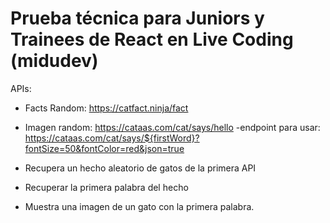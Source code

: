 # Prueba técnica para Juniors y Trainees de React en Live Coding (midudev)

APIs:

- Facts Random: https://catfact.ninja/fact
- Imagen random: https://cataas.com/cat/says/hello
    -endpoint para usar: https://cataas.com/cat/says/${firstWord}?fontSize=50&fontColor=red&json=true

- Recupera un hecho aleatorio de gatos de la primera API
- Recuperar la primera palabra del hecho
- Muestra una imagen de un gato con la primera palabra.
